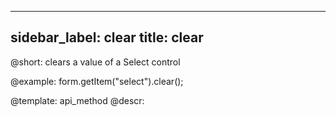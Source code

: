 
---
sidebar_label: clear
title: clear
---          

@short: clears a value of a Select control





@example:
form.getItem("select").clear();


@template: api_method
@descr:


